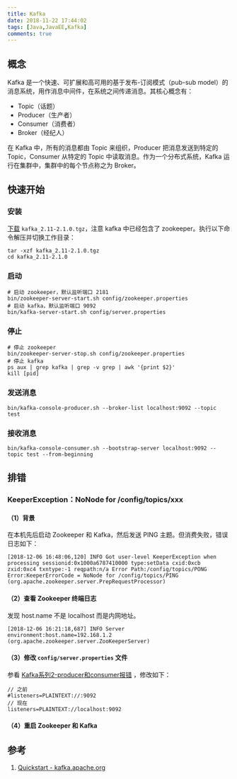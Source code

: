 ```yaml
---
title: Kafka
date: 2018-11-22 17:44:02
tags: [Java,JavaEE,Kafka]
comments: true
---
```


## 概念

Kafka 是一个快速、可扩展和高可用的基于发布-订阅模式（pub-sub model）的消息系统，用作消息中间件，在系统之间传递消息。其核心概念有：

- Topic（话题）
- Producer（生产者）
- Consumer（消费者）
- Broker（经纪人）

在 Kafka 中，所有的消息都由 Topic 来组织，Producer 把消息发送到特定的 Topic，Consumer 从特定的 Topic 中读取消息。作为一个分布式系统，Kafka 运行在集群中，集群中的每个节点称之为 Broker。

## 快速开始

### 安装

[下载](https://www.apache.org/dyn/closer.cgi?path=/kafka/2.1.0/kafka_2.11-2.1.0.tgz)  `kafka_2.11-2.1.0.tgz`，注意 kafka 中已经包含了 zookeeper。执行以下命令解压并切换工作目录：

```shell
tar -xzf kafka_2.11-2.1.0.tgz
cd kafka_2.11-2.1.0
```

### 启动

```shell
# 启动 zookeeper，默认监听端口 2181
bin/zookeeper-server-start.sh config/zookeeper.properties
# 启动 kafka，默认监听端口 9092
bin/kafka-server-start.sh config/server.properties
```

### 停止

```shell
# 停止 zookeeper
bin/zookeeper-server-stop.sh config/zookeeper.properties
# 停止 kafka
ps aux | grep kafka | grep -v grep | awk '{print $2}'
kill [pid]
```

### 发送消息

```shell
bin/kafka-console-producer.sh --broker-list localhost:9092 --topic test
```

### 接收消息

```shell
bin/kafka-console-consumer.sh --bootstrap-server localhost:9092 --topic test --from-beginning
```

## 排错

### KeeperException：NoNode for /config/topics/xxx

#### （1）背景

在本机先后启动 Zookeeper 和 Kafka，然后发送 PING 主题。但消费失败，错误日志如下：

```
[2018-12-06 16:48:06,120] INFO Got user-level KeeperException when processing sessionid:0x1000a6787410000 type:setData cxid:0xcb zxid:0xc4 txntype:-1 reqpath:n/a Error Path:/config/topics/PONG Error:KeeperErrorCode = NoNode for /config/topics/PING (org.apache.zookeeper.server.PrepRequestProcessor)
```

#### （2）查看 Zookeeper 终端日志

发现 host.name 不是 localhost 而是内网地址。

```
[2018-12-06 16:21:18,687] INFO Server environment:host.name=192.168.1.2 (org.apache.zookeeper.server.ZooKeeperServer)
```

#### （3）修改 `config/server.properties`  文件

参看 [Kafka系列2-producer和consumer报错](https://blog.csdn.net/kuluzs/article/details/51577678) ，修改如下：

```shell
// 之前
#listeners=PLAINTEXT://:9092
// 现在
listeners=PLAINTEXT://localhost:9092
```

#### （4）重启 Zookeeper 和 Kafka

## 参考

1. [Quickstart - kafka.apache.org](https://kafka.apache.org/quickstart)